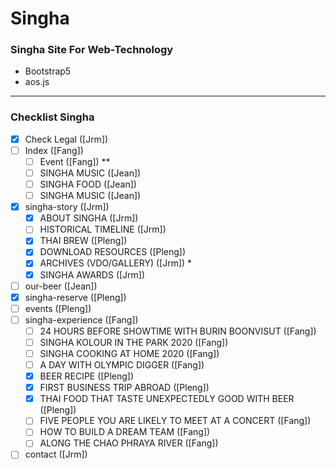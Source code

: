 # Singha

### Singha Site For Web-Technology
- Bootstrap5
- aos.js

---

### Checklist Singha

- [x] Check Legal ([Jrm])
- [ ] Index ([Fang])
	- [ ] Event ([Fang]) **
	- [ ] SINGHA MUSIC ([Jean])
	- [ ] SINGHA FOOD ([Jean])
	- [ ] SINGHA MUSIC ([Jean])
- [x] singha-story ([Jrm])
	- [x] ABOUT SINGHA ([Jrm])
	- [ ] HISTORICAL TIMELINE ([Jrm])
	- [x] THAI BREW ([Pleng])
	- [x] DOWNLOAD RESOURCES ([Pleng])
	- [x] ARCHIVES (VDO/GALLERY) ([Jrm]) *
	- [x] SINGHA AWARDS ([Jrm])
- [ ] our-beer ([Jean])
- [x] singha-reserve ([Pleng])
- [ ] events ([Pleng])
- [ ] singha-experience ([Fang])
	- [ ] 24 HOURS BEFORE SHOWTIME WITH BURIN BOONVISUT ([Fang])
	- [ ] SINGHA KOLOUR IN THE PARK 2020 ([Fang])
	- [ ] SINGHA COOKING AT HOME 2020 ([Fang])
	- [ ] A DAY WITH OLYMPIC DIGGER ([Fang])
	- [X] BEER RECIPE ([Pleng])
	- [X] FIRST BUSINESS TRIP ABROAD ([Pleng])
	- [X] THAI FOOD THAT TASTE UNEXPECTEDLY GOOD WITH BEER ([Pleng])
	- [ ] FIVE PEOPLE YOU ARE LIKELY TO MEET AT A CONCERT ([Fang])
	- [ ] HOW TO BUILD A DREAM TEAM ([Fang])
	- [ ] ALONG THE CHAO PHRAYA RIVER ([Fang])
- [ ] contact ([Jrm])
